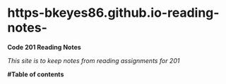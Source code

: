 # https-bkeyes86.github.io-reading-notes-

**Code 201 Reading Notes**


*This site is to keep notes from reading assignments for 201*


**#Table of contents**

